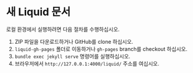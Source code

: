 # 새 Liquid 문서

로컬 환경에서 실행하려면 다음 절차를 수행하십시오.

1. ZIP 파일을 다운로드하거나 GitHub를 clone 하십시오.
2. `liquid-gh-pages` 폴더로 이동하거나 `gh-pages` branch를 checkout 하십시오.
3. `bundle exec jekyll serve` 명령어를 실행하십시오.
4. 브라우저에서 `http://127.0.0.1:4000/liquid/` 주소를 여십시오.